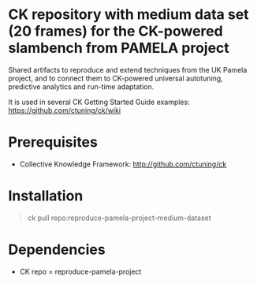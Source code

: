 CK repository with medium data set (20 frames) for the CK-powered slambench from PAMELA project
===============================================================================================

Shared artifacts to reproduce and extend techniques from 
the UK Pamela project, and to connect them to CK-powered 
universal autotuning, predictive analytics and run-time 
adaptation.

It is used in several CK Getting Started Guide examples:
https://github.com/ctuning/ck/wiki

Prerequisites
=============
* Collective Knowledge Framework: http://github.com/ctuning/ck

Installation
============

> ck pull repo:reproduce-pamela-project-medium-dataset

Dependencies
============

* CK repo = reproduce-pamela-project
